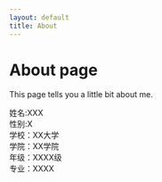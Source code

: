 ```yaml
---
layout: default
title: About
---
```

# About page
This page tells you a little bit about me.

姓名:XXX<br>
性别:X<br>
学校：XX大学<br>
学院：XX学院<br>
年级：XXXX级<br>
专业：XXXX<br>